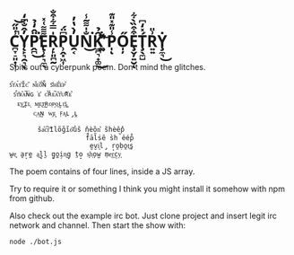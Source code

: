 
C̪̞̠͈̣̜̾̎̋̚͝Y̨̙͉̯͉̓̂̐͆̒ͅP̭̪̈̂̒̉̕͘͜E̢̹̙͉̼̖͌͌͑̽Ŗ̙͈̪̰̍̿͋͒̐P̹̭͓͖͎͆̈́U̯͔̓̀̔̓N̐̍͌̃̾͘͜K̫̪͉̟͚̑̉͜ ̛͍͚͋͂͝P̩̾̎͊̽̎͊ͅŐ̩̦Ȩ̬̦͍̮͒͒̏̀͋ͅŢ̖̼̺́̽̒͆R͍͍͗̎Ẏ̧̼͉͜
===================


Spits out a cyberpunk poem. Don't mind the glitches.

```
ꜱ̑ᴛ͑ᴀ̉ᴛ̔ɪ̐ᴄ̏ ɴ͒ᴇ͝ᴏ̈́ɴ̊ ꜱ̒ʜ͝ᴇ́ᴇ̇ᴘ͛
 ꜱ̊ᴛ̊ʀ͛ᴀ̚ɴ̅ɢ͘ᴇ̊ ᴄ͋ʀ̾ᴇ̚ᴀ̽ᴛ͂ᴜ͝ʀ̇ᴇ͛
  ᴇ͜ᴠ̥ɪ̦ʟ͉ ᴍ̭ᴇ̢ᴛ̯ʀ̮ᴏ̣ᴘ̗ᴏ̲ʟ̗ɪ͔ꜱ̻
      ᴄͅᴀ͖ɴ̰ ᴡ̧ᴇ̻ ꜰ̣ᴀ͍ʟ̡ʟ̪
```



```
       ša͛c͆r͝ìl̄o̎g̊i̊o͝ủs̑ ňèȍn͛ s̃h̎èêp̽
                   f̈́āl̏ṡȇ s̀h̚e̕ép̊
                    e̮v̮i͈l̡ r̙o̯ḅo̯t͜s̜
w̭e͓ a̭r̙e̼ a͜l̟l̮ g̺o̼i̗n͍g̭ t̤o̟ s͙h͔o̦w̫ m̹e͉r͖c̖y͎
```


The poem contains of four lines, inside a JS array.



Try to require it or something I think you might install it somehow with npm
from github.



Also check out the example irc bot. Just clone project and insert legit
irc network and channel. Then start the show with:

```
node ./bot.js
```
